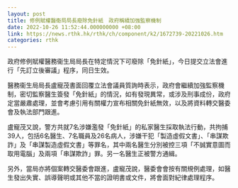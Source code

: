 ```yaml
---
layout: post
title: 修例賦權醫衞局局長廢除免針紙　政府稱續加強監察機制
date: 2022-10-26 11:52:44.000000000 +08:00
link: https://news.rthk.hk/rthk/ch/component/k2/1672739-20221026.htm
categories: rthk
---
```


政府修例賦權醫務衞生局局長在特定情況下可廢除「免針紙」，今日提交立法會進行「先訂立後審議」程序，同日生效。

醫務衞生局局長盧寵茂書面回覆立法會議員質詢時表示，政府會繼續加強監察機制，密切監察醫生簽發「免針紙」的情況，如有發現異常，或涉及刑事成份，政府定當嚴肅處理，並會考慮引用有關權力宣布相關免針紙無效，以及將資料轉交醫委會及執法部門跟進。

盧寵茂又說，警方共就7名涉嫌濫發「免針紙」的私家醫生採取執法行動，共拘捕39人，包括6名醫生、7名職員及26名病人，涉嫌干犯「製造虛假文書」、「串謀欺詐」及「串謀製造虛假文書」等罪名，其中兩名醫生分別被控三項「不誠實意圖而取用電腦」及兩項「串謀欺詐」罪。另一名醫生正被警方通緝。

另外，當局亦將個案轉交醫委會跟進，盧寵茂說，醫委會會按有關規例處理，如醫生發出失實、誤導聲明或其他不當的證明書或文件，將會面對紀律處理程序。

